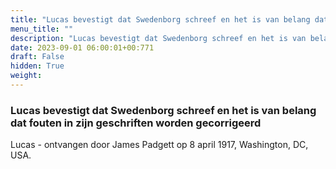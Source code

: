 ```yaml
---
title: "Lucas bevestigt dat Swedenborg schreef en het is van belang dat fouten in zijn geschriften worden gecorrigeerd"
menu_title: ""
description: "Lucas bevestigt dat Swedenborg schreef en het is van belang dat fouten in zijn geschriften worden gecorrigeerd"
date: 2023-09-01 06:00:01+00:771
draft: False
hidden: True
weight:
---
```

### Lucas bevestigt dat Swedenborg schreef en het is van belang dat fouten in zijn geschriften worden gecorrigeerd

Lucas - ontvangen door James Padgett op 8 april 1917, Washington, DC, USA.
